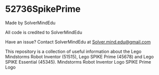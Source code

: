 # 52736SpikePrime
Made by SolverMindEdu

All code is credited to SolverMindEdu

Have an issue? Contact SolverMindEdu at Solver.mind.edu@gmail.com

This repository is a collection of useful information about the Lego Mindstorms Robot Inventor (51515), Lego SPIKE Prime (45678) and Lego SPIKE Essential (45345).	Mindstorms Robot Inventor Logo	SPIKE Prime Logo
